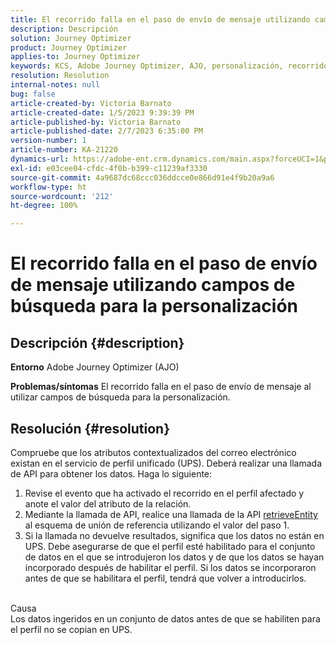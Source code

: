 ```yaml
---
title: El recorrido falla en el paso de envío de mensaje utilizando campos de búsqueda para la personalización
description: Descripción
solution: Journey Optimizer
product: Journey Optimizer
applies-to: Journey Optimizer
keywords: KCS, Adobe Journey Optimizer, AJO, personalización, recorrido falla
resolution: Resolution
internal-notes: null
bug: false
article-created-by: Victoria Barnato
article-created-date: 1/5/2023 9:39:39 PM
article-published-by: Victoria Barnato
article-published-date: 2/7/2023 6:35:00 PM
version-number: 1
article-number: KA-21220
dynamics-url: https://adobe-ent.crm.dynamics.com/main.aspx?forceUCI=1&pagetype=entityrecord&etn=knowledgearticle&id=3cfaf76f-418d-ed11-81ac-6045bd006239
exl-id: e03cee04-cfdc-4f0b-b399-c11239af3330
source-git-commit: 4a9687dc68ccc036ddcce0e866d91e4f9b20a9a6
workflow-type: ht
source-wordcount: '212'
ht-degree: 100%

---
```


# El recorrido falla en el paso de envío de mensaje utilizando campos de búsqueda para la personalización

## Descripción {#description}

<b>Entorno</b>
Adobe Journey Optimizer (AJO)


<b>Problemas/síntomas</b>
El recorrido falla en el paso de envío de mensaje al utilizar campos de búsqueda para la personalización.


## Resolución {#resolution}


Compruebe que los atributos contextualizados del correo electrónico existan en el servicio de perfil unificado (UPS). Deberá realizar una llamada de API para obtener los datos. Haga lo siguiente:

1. Revise el evento que ha activado el recorrido en el perfil afectado y anote el valor del atributo de la relación.
2. Mediante la llamada de API, realice una llamada de la API [retrieveEntity](https://developer.adobe.com/experience-platform-apis/references/profile/#tag/Entities/operation/retrieveEntity) al esquema de unión de referencia utilizando el valor del paso 1.
3. Si la llamada no devuelve resultados, significa que los datos no están en UPS. Debe asegurarse de que el perfil esté habilitado para el conjunto de datos en el que se introdujeron los datos y de que los datos se hayan incorporado después de habilitar el perfil. Si los datos se incorporaron antes de que se habilitara el perfil, tendrá que volver a introducirlos.



<br>Causa<br>
Los datos ingeridos en un conjunto de datos antes de que se habiliten para el perfil no se copian en UPS.
